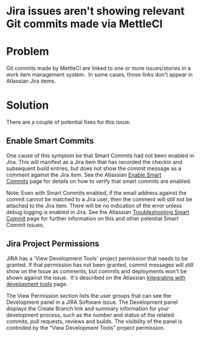 # Jira issues aren't showing relevant Git commits made via MettleCI

# Problem

Git commits made by MettleCI are linked to one or more issues/stories in a work item management system.  In some cases, those links don't appear in Atlassian Jira items.

# Solution

There are a couple of potential fixes for this issue:

## Enable Smart Commits

One cause of this symptom be that Smart Commits had not been enabled in Jira. This will manifest as a Jira item that has recorded the checkin and subsequent build entries, but does not show the commit message as a comment against the Jira item. See the Atlassian [Enable Smart Commits](https://confluence.atlassian.com/adminjiracloud/enable-smart-commits-776830276.html) page for details on how to verify that smart commits are enabled.

Note: Even with Smart Commits enabled, if the email address against the commit cannot be matched to a Jira user, then the comment will still not be attached to the Jira item. There will be no indication of the error unless debug logging is enabled in Jira. See the Atlassian [Troubleshooting Smart Commit](https://confluence.atlassian.com/bitbucketserverkb/troubleshooting-smart-commit-860033511.html) page for further information on this and other potential Smart Commit issues.

## Jira Project Permissions

JIRA has a 'View Development Tools' project permission that needs to be granted. If that permission has not been granted, commit messages will still show on the Issue as comments, but commits and deployments won't be shown against the issue.  It's described on the Atlassian [Integrating with development tools](https://confluence.atlassian.com/adminjiraserver073/integrating-with-development-tools-867028207.html) page.

The View Permission section lists the user groups that can see the Development panel in a JIRA Software issue. The Development panel displays the Create Branch link and summary information for your development process, such as the number and status of the related commits, pull requests, reviews and builds. The visibility of the panel is controlled by the "View Development Tools" project permission.
